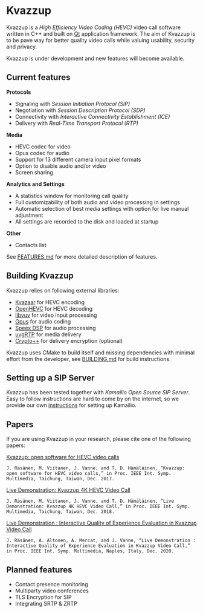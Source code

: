 Kvazzup
=======

Kvazzup is a *High Efficiency Video Coding (HEVC)* video call software written in C++ and built on [Qt](https://www.qt.io/) application framework. The aim of Kvazzup is to be pave way for better quality video calls while valuing usability, security and privacy. 

Kvazzup is under development and new features will become available.

## Current features 

**Protocols**
- Signaling with *Session Initiation Protocol (SIP)*
- Negotiation with *Session Description Protocol (SDP)*
- Connectivity with *Interactive Connectivity Establishment (ICE)*
- Delivery with *Real-Time Transport Protocol (RTP)*

**Media**
- HEVC codec for video
- Opus codec for audio
- Support for 13 different camera input pixel formats
- Option to disable audio and/or video
- Screen sharing

**Analytics and Settings**
- A statistics window for monitoring call quality
- Full customizability of both audio and video processing in settings
- Automatic selection of best media settings with option for live manual adjustment
- All settings are recorded to the disk and loaded at startup

**Other**
- Contacts list

See [FEATURES.md](FEATURES.md) for more detailed description of features.

## Building Kvazzup

Kvazzup relies on following external libraries: 
- [Kvazaar](https://github.com/ultravideo/kvazaar) for HEVC encoding
- [OpenHEVC](https://github.com/OpenHEVC/openHEVC) for HEVC decoding
- [libyuv](https://chromium.googlesource.com/libyuv/libyuv/) for video input processing
- [Opus](http://opus-codec.org/) for audio coding
- [Speex DSP](https://www.speex.org/) for audio processing
- [uvgRTP](https://github.com/ultravideo/uvgRTP) for media delivery
- [Crypto++](https://cryptopp.com/) for delivery encryption (optional)

Kvazzup uses CMake to build itself and missing dependencies with minimal effort from the developer, see [BUILDING.md](BUILDING.md) for build instructions.

## Setting up a SIP Server

Kvazzup has been tested together with *Kamailio Open Source SIP Server*. Easy to follow instructions are hard to come by on the internet, so we provide our own [instructions](kamailio/README.md) for setting up Kamailio.

## Papers

If you are using Kvazzup in your research, please cite one of the following papers: <br>

[Kvazzup: open software for HEVC video calls](https://urn.fi/URN:NBN:fi:tty-201908262019)

`J. Räsänen, M. Viitanen, J. Vanne, and T. D. Hämäläinen, “Kvazzup: open software for HEVC video calls,” in Proc. IEEE Int. Symp. Multimedia, Taichung, Taiwan, Dec. 2017. `

[Live Demonstration: Kvazzup 4K HEVC Video Call](https://urn.fi/URN:NBN:fi:tty-201908231999)

`J. Räsänen, M. Viitanen, J. Vanne, and T. D. Hämäläinen, “Live Demonstration: Kvazzup 4K HEVC Video Call,” in Proc. IEEE Int. Symp. Multimedia, Taichung, Taiwan, Dec. 2018. `

[Live Demonstration : Interactive Quality of Experience Evaluation in Kvazzup Video Call](https://urn.fi/URN:NBN:fi:tuni-202102041923)

`J. Räsänen, A. Altonen, A. Mercat, and J. Vanne, “Live Demonstration : Interactive Quality of Experience Evaluation in Kvazzup Video Call,” in Proc. IEEE Int. Symp. Multimedia, Naples, Italy, Dec. 2020. `

## Planned features

- Contact presence monitoring
- Multiparty video conferences
- TLS Encryption for SIP
- Integrating SRTP & ZRTP